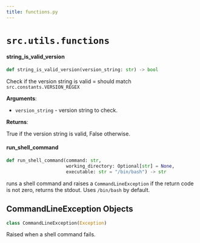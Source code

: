 ```yaml
---
title: functions.py
---
```


# `src.utils.functions`

#### string\_is\_valid\_version

```python
def string_is_valid_version(version_string: str) -> bool
```

Check if the version string is valid = should match
`src.constants.VERSION_REGEX`

**Arguments**:

- `version_string` - version string to check.
  

**Returns**:

  True if the version string is valid, False otherwise.


#### run\_shell\_command

```python
def run_shell_command(command: str,
                      working_directory: Optional[str] = None,
                      executable: str = "/bin/bash") -> str
```

runs a shell command and raises a `CommandLineException`
if the return code is not zero, returns the stdout. Uses
`/bin/bash` by default.


## CommandLineException Objects

```python
class CommandLineException(Exception)
```

Raised when a shell command fails.